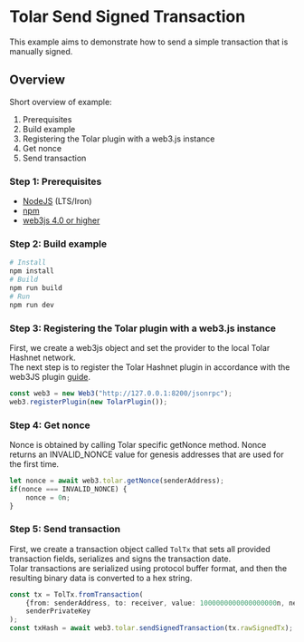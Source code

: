 # Tolar Send Signed Transaction 
This example aims to demonstrate how to send a simple transaction that is manually signed.

## Overview
Short overview of example:
1. Prerequisites
2. Build example
3. Registering the Tolar plugin with a web3.js instance
4. Get nonce
5. Send transaction

### Step 1: Prerequisites
- [NodeJS](https://nodejs.org/) (LTS/Iron)
- [npm](https://www.npmjs.com/package/npm/v/10.8.2)
- [web3js 4.0 or higher](https://www.npmjs.com/package/web3)

### Step 2: Build example
```bash
# Install
npm install
# Build
npm run build
# Run
npm run dev
```

### Step 3: Registering the Tolar plugin with a web3.js instance
First, we create a web3js object and set the provider to the local Tolar Hashnet network.\
The next step is to register the Tolar Hashnet plugin in accordance with the web3JS plugin [guide](https://docs.web3js.org/guides/web3_plugin_guide/plugin_users).
```typescript
const web3 = new Web3("http://127.0.0.1:8200/jsonrpc");
web3.registerPlugin(new TolarPlugin());
```

### Step 4: Get nonce
Nonce is obtained by calling Tolar specific getNonce method. Nonce returns an INVALID_NONCE value for genesis addresses that are used for the first time.
```typescript
let nonce = await web3.tolar.getNonce(senderAddress);
if(nonce === INVALID_NONCE) {
    nonce = 0n;
}
```

### Step 5: Send transaction
First, we create a transaction object called `TolTx` that sets all provided transaction fields, serializes and signs the transaction date.\
Tolar transactions are serialized using protocol buffer format, and then the resulting binary data is converted to a hex string.
```typescript
const tx = TolTx.fromTransaction(
    {from: senderAddress, to: receiver, value: 1000000000000000000n, networkId: NetworkId.Local, nonce: nonce},
    senderPrivateKey
);
const txHash = await web3.tolar.sendSignedTransaction(tx.rawSignedTx);
```
